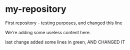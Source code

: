 # my-repository
First repository - testing purposes, and changed this line

We're adding some useless content here.

last change
added some lines in green, AND CHANGED IT
